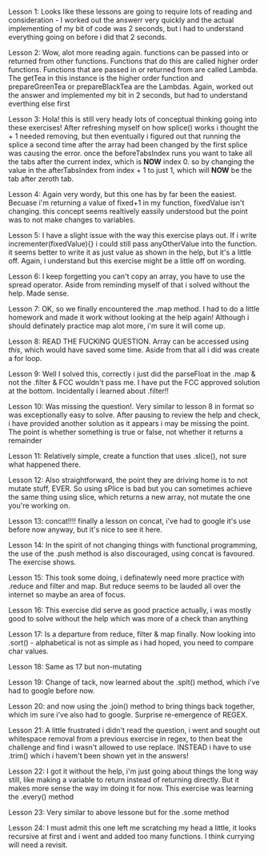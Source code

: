Lesson 1: Looks like these lessons are going to require lots of reading and consideration - I worked out the answerr very quickly and the actual implementing of my bit of code was 2 seconds, but i had to understand everything going on before i did that 2 seconds.

Lesson 2: Wow, alot more reading again. functions can be passed into or returned from other functions. Functions that do this are called higher order functions. Functions that are passed in or returned from are called Lambda.
The getTea in this instance is the higher order function and prepareGreenTea or prepareBlackTea are the Lambdas.
Again, worked out the answer and implemented my bit in 2 seconds, but had to understand everthing else first

Lesson 3: Hola! this is still very heady lots of conceptual thinking going into these exercises! After refreshing myself on how splice() works i thought the + 1 needed removing, but then eventually i figured out that running the splice a second time  after the array had been changed by the first splice was causing the error. once the beforeTabsIndex runs you want to take all the tabs after the current index, which is **NOW** index 0. so by changing the value in the afterTabsIndex from index + 1 to just 1, which will **NOW** be the tab after zeroth tab.

Lesson 4: Again very wordy, but this one has by far been the easiest. Becuase i'm returning a value of fixed+1 in my function, fixedValue isn't changing. this concept seems realtively eassily understood but the point was to not make changes to variables.

Lesson 5: I have a slight issue with the way this exercise plays out. If i write incrementer(fixedValue){} i could still pass anyOtherValue into the function. it seems better to write it as just value as shown in the help, but it's a little off. Again, i understand but this exercise might be a little off on wording.

Lesson 6: I keep forgetting you can't copy an array, you have to use the spread operator. Aside from reminding myself of that i solved without the help. Made sense.

Lesson 7: OK, so we finally encountered the .map method. I had to do a little homework and made it work without looking at the help again! Although i should definately practice map alot more, i'm sure it will come up.

Lesson 8: READ THE FUCKING QUESTION. Array can be accessed using *this*, which would have saved some time. Aside from that all i did was create a for loop.

Lesson 9: Well I solved this, correctly i just did the parseFloat in the .map & not the .filter & FCC wouldn't pass me. I have put the FCC approved solution at the bottom. Incidentally i learned about .filter!!

Lesson 10: Was missing the question!. Very similar to lesson 8 in format so was exceptionally easy to solve. After pausing to review the help and check, i have provided another solution as it appears i may be missing the point. The point is whether something is true or false, not whether it returns a remainder

Lesson 11: Relatively simple, create a function that uses .slice(), not sure what happened there.

Lesson 12: Also straightforward, the point they are driving home is to not mutate stuff, EVER. So using sPlice is bad but you can sometimes achieve the same thing using slice, which returns a new array, not mutate the one you're working on.

Lesson 13: concat!!!! finally a lesson on concat, i've had to google it's use before now anyway, but it's nice to see it here.

Lesson 14: In the spirit of not changing things with functional programming, the use of the .push method is also discouraged, using concat is favoured. The exercise shows.

Lesson 15: This took some doing, i definatewly need more practice with .reduce and filter and map.  But reduce seems to be lauded all over the internet so maybe an area of focus.

Lesson 16: This exercise did serve as good practice actually, i was mostly good to solve without the help which was more of a check than anything

Lesson 17: Is a departure from reduce, filter & map finally. Now looking into .sort() - alphabetical is not as simple as i had hoped, you need to compare char values.

Lesson 18: Same as 17 but non-mutating

Lesson 19: Change of tack, now learned about the .splt() method, which i've had to google before now.

Lesson 20: and now using the .join() method to bring things back together, which im sure i've also had to google. Surprise re-emergence of REGEX.

Lesson 21: A little frustrated i didn't read the question, i went and sought out whitespace removal from a previous exercise in regex, to then beat the challenge and find i wasn't allowed to use replace. INSTEAD i have to use .trim() which i havem't been shown yet in the answers!

Lesson 22: I got it without the help, i'm just going about things the long way still, like making a variable to return instead of returning directly. But it makes more sense the way im doing it for now. This exercise was learning the .every() method

Lesson 23: Very similar to above lessone but for the .some method

Lesson 24: I must admit this one left me scratching my head a little, it looks recursive at first and i went and added too many functions. I think currying will need a revisit.
